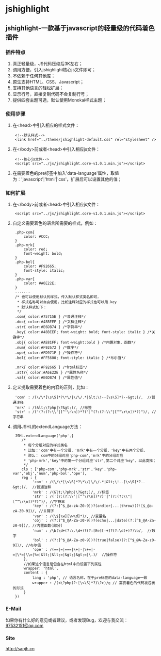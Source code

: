 jshighlight
========================
jshighlight-一款基于javascript的轻量级的代码着色插件
------------------------

###  插件特点
1. 真正轻量级，JS代码压缩后3K左右；
2. 调用方便，引入jshighlight核心js文件即可；
3. 不依赖于任何其他库；
4. 原生支持HTML、CSS、Javascript；
5. 支持其他语言的轻松扩展；
6. 显示行号，直接复制代码不会复制行号；
7. 提供四套主题可选，默认使用Monokai样式主题；

### 使用步骤
1. 在&lt;head&gt;中引入相应的样式文件：

        <!--默认样式-->
        <link href="../theme/jshighlight-default.css" rel="stylesheet" />

2. 在&lt;/body&gt;前或者&lt;head&gt;中引入相应js文件：

        <!--核心js文件-->
        <script src="../js/jshighlight.core-v1.0.1.min.js"></script>

3. 在需要着色的pre标签中加入'data-language'属性，取值为：'javascript'|'html'|'css'，扩展后可以设置其他的值；

### 如何扩展
1. 在&lt;/body&gt;前或者&lt;head&gt;中引入相应js文件：

        <script src="../js/jshighlight.core-v1.0.1.min.js"></script>

2. 自定义需要着色的语言所需要的样式，例如：

        .php-com{
            color: #CCC;
        }
        .php-mrk{
            color: red;
            font-weight: bold;
        }
        .php-bol{
            color: #F92665;
            font-style: italic;
        }
        .php-var{
            color: #A6E22E;
        }
        .......
        /* 也可以使用默认的样式，传入默认样式类名即可，
         * 样式名称可以自由使用，比如注释对应的样式也可以用.key
         * 默认样式如下：
         */
        .com{ color:#75715E } /*普通注释*/
        .doc{ color:#48BEEF } /*文档注释*/
        .str{ color:#E6DB74 } /*字符串*/
        .key{ color:#48BEEF; font-weight: bold; font-style: italic } /*关键字*/
        .obj{ color:#AE81FF; font-weight:bold } /*内置对象、函数*/
        .num{ color:#F92672 } /*数字*/
        .ope{ color:#FD971F } /*操作符*/
        .bol{ color:#FF5600; font-style: italic } /*布尔值*/

        .mrk{ color:#F92665 } /*html标签*/
        .attr{ color:#A6E22E } /*属性名称*/
        .val{ color:#E6DB74 } /*属性值*/

3. 定义提取需要着色的内容的正则，比如：

        'com' : /(\/\*[\s\S]*?\*\/|\/\/.*|&lt;\!--[\s\S]*?--&gt;)/,  //普通注释
        'mrk' : /(&lt;\?php|\?&gt;)/, //标签
        'str' : /('(?:(?:\\'|[^'\r\n])*?)'|"(?:(?:\\"|[^"\r\n])*?)")/, //字符串

4. 调用JSHL的extendLanguage方法：

        JSHL.extendLanguage('php',{
           /*
            * 每个分组对应的样式类名
            * 比如：'com'中有一个分组，'mrk'中有一个分组，'key'中有两个分组，
            * 那么： com中的分组对应'php-com','mrk'中的分组对应
            * 'php-mrk','key'中的第一个分组对应'str',第二个对应'key'，以此类推；
            */
           cls : ['php-com','php-mrk','str','key','php-var','obj','num','php-bol','ope'],
           reg : {
                'com' : /(\/\*[\s\S]*?\*\/|\/\/.*|&lt;\!--[\s\S]*?--&gt;)/,  //普通注释
                'mrk' : /(&lt;\?php|\?&gt;)/, //标签
                'str' : /('(?:(?:\\'|[^'\r\n])*?)'|"(?:(?:\\"|[^"\r\n])*?)")/, //字符串
                'key' : /(?:[^$_@a-zA-Z0-9])?(and|or|...|throw)(?![$_@a-zA-Z0-9])/, //关键字
                'var' : /(\$[\w][\w\d]*)/, //变量名
                'obj' : /(?:[^$_@A-Za-z0-9])?(echo|...|date)(?:[^$_@A-Za-z0-9])/, //内置函数(部分)
                'num' : /\b(\d+(?:\.\d+)?(?:[Ee][-+]?(?:\d)+)?)\b/,  //数字
                'bol' : /(?:[^$_@A-Za-z0-9])?(true|false)(?:[^$_@A-Za-z0-9])/, //布尔值
                'ope' : /(==|=|===|\+|-|\+=|-=|\*=|\\=|%=|&lt;|&lt;=|&gt;|&gt;=|\.)/  //操作符
            },
            //如果这个语言是包含在html中的设置下列属性
            wrapper: 'html',
            content : {
                lang : 'php', // 语言名称，在于pre标签的data-language一致
                wrapper : /(<\?php(?:[\s\S]*?)\?>)/g // 需要着色的代码被包裹的形式
            }
        })

### E-Mail

如果你有什么好的意见或者建议，或者发现Bug，欢迎与我交流：
97532151@qq.com

### Site

http://sanjh.cn